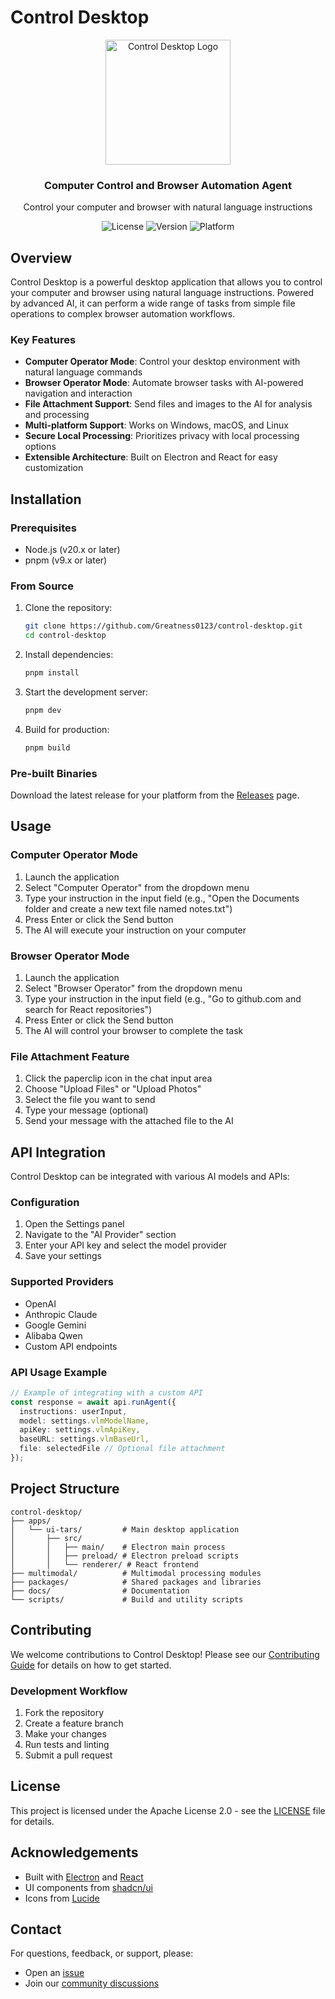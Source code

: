 # Control Desktop

<div align="center">
  <img src="images/control-desktop-logo.png" alt="Control Desktop Logo" width="200" />
  <h3>Computer Control and Browser Automation Agent</h3>
  <p>Control your computer and browser with natural language instructions</p>
</div>

<div align="center">
  
  ![License](https://img.shields.io/badge/license-Apache--2.0-blue)
  ![Version](https://img.shields.io/badge/version-0.2.4-green)
  ![Platform](https://img.shields.io/badge/platform-Windows%20%7C%20macOS%20%7C%20Linux-lightgrey)
  
</div>

## Overview

Control Desktop is a powerful desktop application that allows you to control your computer and browser using natural language instructions. Powered by advanced AI, it can perform a wide range of tasks from simple file operations to complex browser automation workflows.

### Key Features

- **Computer Operator Mode**: Control your desktop environment with natural language commands
- **Browser Operator Mode**: Automate browser tasks with AI-powered navigation and interaction
- **File Attachment Support**: Send files and images to the AI for analysis and processing
- **Multi-platform Support**: Works on Windows, macOS, and Linux
- **Secure Local Processing**: Prioritizes privacy with local processing options
- **Extensible Architecture**: Built on Electron and React for easy customization

## Installation

### Prerequisites

- Node.js (v20.x or later)
- pnpm (v9.x or later)

### From Source

1. Clone the repository:
   ```bash
   git clone https://github.com/Greatness0123/control-desktop.git
   cd control-desktop
   ```

2. Install dependencies:
   ```bash
   pnpm install
   ```

3. Start the development server:
   ```bash
   pnpm dev
   ```

4. Build for production:
   ```bash
   pnpm build
   ```

### Pre-built Binaries

Download the latest release for your platform from the [Releases](https://github.com/Greatness0123/control-desktop/releases) page.

## Usage

### Computer Operator Mode

1. Launch the application
2. Select "Computer Operator" from the dropdown menu
3. Type your instruction in the input field (e.g., "Open the Documents folder and create a new text file named notes.txt")
4. Press Enter or click the Send button
5. The AI will execute your instruction on your computer

### Browser Operator Mode

1. Launch the application
2. Select "Browser Operator" from the dropdown menu
3. Type your instruction in the input field (e.g., "Go to github.com and search for React repositories")
4. Press Enter or click the Send button
5. The AI will control your browser to complete the task

### File Attachment Feature

1. Click the paperclip icon in the chat input area
2. Choose "Upload Files" or "Upload Photos"
3. Select the file you want to send
4. Type your message (optional)
5. Send your message with the attached file to the AI

## API Integration

Control Desktop can be integrated with various AI models and APIs:

### Configuration

1. Open the Settings panel
2. Navigate to the "AI Provider" section
3. Enter your API key and select the model provider
4. Save your settings

### Supported Providers

- OpenAI
- Anthropic Claude
- Google Gemini
- Alibaba Qwen
- Custom API endpoints

### API Usage Example

```typescript
// Example of integrating with a custom API
const response = await api.runAgent({
  instructions: userInput,
  model: settings.vlmModelName,
  apiKey: settings.vlmApiKey,
  baseURL: settings.vlmBaseUrl,
  file: selectedFile // Optional file attachment
});
```

## Project Structure

```
control-desktop/
├── apps/
│   └── ui-tars/         # Main desktop application
│       ├── src/
│       │   ├── main/    # Electron main process
│       │   ├── preload/ # Electron preload scripts
│       │   └── renderer/ # React frontend
├── multimodal/          # Multimodal processing modules
├── packages/            # Shared packages and libraries
├── docs/                # Documentation
└── scripts/             # Build and utility scripts
```

## Contributing

We welcome contributions to Control Desktop! Please see our [Contributing Guide](CONTRIBUTING.md) for details on how to get started.

### Development Workflow

1. Fork the repository
2. Create a feature branch
3. Make your changes
4. Run tests and linting
5. Submit a pull request

## License

This project is licensed under the Apache License 2.0 - see the [LICENSE](LICENSE) file for details.

## Acknowledgements

- Built with [Electron](https://www.electronjs.org/) and [React](https://reactjs.org/)
- UI components from [shadcn/ui](https://ui.shadcn.com/)
- Icons from [Lucide](https://lucide.dev/)

## Contact

For questions, feedback, or support, please:
- Open an [issue](https://github.com/Greatness0123/control-desktop/issues)
- Join our [community discussions](https://github.com/Greatness0123/control-desktop/discussions)